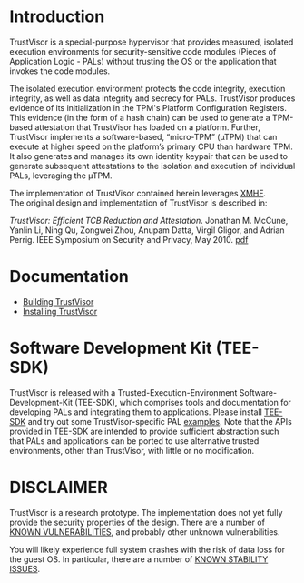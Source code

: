 Introduction
============

TrustVisor is a special-purpose hypervisor that provides measured, 
isolated execution environments for security-sensitive
code modules (Pieces of Application Logic - PALs) 
without trusting the OS or the application that invokes the code modules.

The isolated execution environment protects the code
integrity, execution integrity, as well as data integrity and secrecy
for PALs. TrustVisor produces evidence of
its initialization in the TPM's Platform Configuration Registers.
This evidence (in the form of a hash chain) can be used to generate a
TPM-based attestation that TrustVisor has loaded on a platform.
Further, TrustVisor implements a software-based, “micro-TPM” (µTPM) 
that can execute at higher speed on the platform’s primary CPU than
hardware TPM. It also generates and manages its own identity keypair
that can be used to generate subsequent attestations to the isolation
and execution of individual PALs, leveraging the µTPM.

The implementation of TrustVisor contained herein leverages [XMHF](../../xmhf).  
The original design and implementation of TrustVisor is described in:

*TrustVisor: Efficient TCB Reduction and Attestation*. Jonathan
M. McCune, Yanlin Li, Ning Qu, Zongwei Zhou, Anupam Datta, Virgil
Gligor, and Adrian Perrig. IEEE Symposium on Security and Privacy, May
2010. [pdf](http://www.ece.cmu.edu/~jmmccune/papers/MLQZDGP2010.pdf)

Documentation
=============

* [Building TrustVisor](doc/building-trustvisor.md)
* [Installing TrustVisor](doc/installing-trustvisor.md)


Software Development Kit (TEE-SDK)
==================================

TrustVisor is released with a Trusted-Execution-Environment Software-Development-Kit
(TEE-SDK), which comprises tools and documentation for developing
PALs and integrating them to applications. Please install [TEE-SDK](tee-sdk) and
try out some TrustVisor-specific PAL [examples](tee-sdk/examples). Note that
the APIs provided in TEE-SDK are intended to provide sufficient abstraction
such that PALs and applications can be ported to use alternative trusted 
environments, other than TrustVisor, with little or no modification.


DISCLAIMER
==========

TrustVisor is a research prototype. The implementation does not yet fully
provide the security properties of the design. There are a number of
[KNOWN
VULNERABILITIES](https://sourceforge.net/p/xmhf/tickets/search/?q=_vulnerability%3ATrue),
and probably other unknown vulnerabilities.

You will likely experience full system
crashes with the risk of data loss for the guest OS. In particular,
there are a number of [KNOWN STABILITY
ISSUES](https://sourceforge.net/p/xmhf/tickets/search/?q=_instability%3ATrue).


